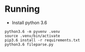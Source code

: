 # Running

* Install python 3.6

```
python3.6 -m pyvenv .venv
source .venv/bin/activate
pip3.6 install -r requirements.txt
python3.6 fileparse.py
```
